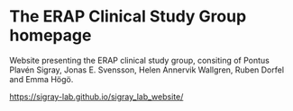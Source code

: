 # The ERAP Clinical Study Group homepage

Website presenting the ERAP clinical study group, consiting of Pontus Plavén Sigray, Jonas E. Svensson, Helen Annervik Wallgren, Ruben Dorfel and Emma Högö.  

https://sigray-lab.github.io/sigray_lab_website/
